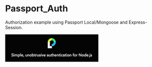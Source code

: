 # Passport_Auth
Authorization example using Passport Local/Mongoose and Express-Session.

![Passport Image](img/passport_300_89.png?raw=true)
